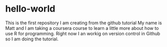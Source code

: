 # hello-world
This is the first repository I am creating from the github tutorial
My name is Matt and I am taking a coursera course to learn a little more about how to use R for programming.  Right now I an workig on version control in Github so I am doing the tutorial.
